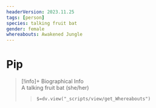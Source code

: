 ```yaml
---
headerVersion: 2023.11.25
tags: [person]
species: talking fruit bat
gender: female
whereabouts: Awakened Jungle
---
```

# Pip
>[!info]+ Biographical Info  
> A talking fruit bat (she/her)  
>> `$=dv.view("_scripts/view/get_Whereabouts")`

